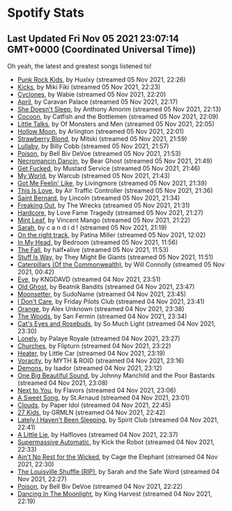 
# Spotify Stats
## Last Updated Fri Nov 05 2021 23:07:14 GMT+0000 (Coordinated Universal Time))

Oh yeah, the latest and greatest songs listened to!

- [Punk Rock Kids](https://www.last.fm/music/Huxlxy/_/Punk+Rock+Kids), by Huxlxy (streamed 05 Nov 2021, 22:26)
- [Kicks](https://www.last.fm/music/Miki+Fiki/_/Kicks), by Miki Fiki (streamed 05 Nov 2021, 22:23)
- [Cyclones](https://www.last.fm/music/Wabie/_/Cyclones), by Wabie (streamed 05 Nov 2021, 22:20)
- [April](https://www.last.fm/music/Caravan+Palace/_/April), by Caravan Palace (streamed 05 Nov 2021, 22:17)
- [She Doesn't Sleep](https://www.last.fm/music/Anthony+Amorim/_/She+Doesn%27t+Sleep), by Anthony Amorim (streamed 05 Nov 2021, 22:13)
- [Cocoon](https://www.last.fm/music/Catfish+and+the+Bottlemen/_/Cocoon), by Catfish and the Bottlemen (streamed 05 Nov 2021, 22:09)
- [Little Talks](https://www.last.fm/music/Of+Monsters+and+Men/_/Little+Talks), by Of Monsters and Men (streamed 05 Nov 2021, 22:05)
- [Hollow Moon](https://www.last.fm/music/Arlington/_/Hollow+Moon), by Arlington (streamed 05 Nov 2021, 22:01)
- [Strawberry Blond](https://www.last.fm/music/Mitski/_/Strawberry+Blond), by Mitski (streamed 05 Nov 2021, 21:59)
- [Lullaby](https://www.last.fm/music/Billy+Cobb/_/Lullaby), by Billy Cobb (streamed 05 Nov 2021, 21:57)
- [Poison](https://www.last.fm/music/Bell+Biv+DeVoe/_/Poison), by Bell Biv DeVoe (streamed 05 Nov 2021, 21:53)
- [Necromancin Dancin](https://www.last.fm/music/Bear+Ghost/_/Necromancin+Dancin), by Bear Ghost (streamed 05 Nov 2021, 21:49)
- [Get Fucked](https://www.last.fm/music/Mustard+Service/_/Get+Fucked), by Mustard Service (streamed 05 Nov 2021, 21:46)
- [My World](https://www.last.fm/music/Warcub/_/My+World), by Warcub (streamed 05 Nov 2021, 21:43)
- [Got Me Feelin' Like](https://www.last.fm/music/Livingmore/_/Got+Me+Feelin%27+Like), by Livingmore (streamed 05 Nov 2021, 21:39)
- [This Is Love](https://www.last.fm/music/Air+Traffic+Controller/_/This+Is+Love), by Air Traffic Controller (streamed 05 Nov 2021, 21:36)
- [Saint Bernard](https://www.last.fm/music/Lincoln/_/Saint+Bernard), by Lincoln (streamed 05 Nov 2021, 21:34)
- [Freaking Out](https://www.last.fm/music/The+Wrecks/_/Freaking+Out), by The Wrecks (streamed 05 Nov 2021, 21:31)
- [Hardcore](https://www.last.fm/music/Love+Fame+Tragedy/_/Hardcore), by Love Fame Tragedy (streamed 05 Nov 2021, 21:27)
- [Mint Leaf](https://www.last.fm/music/Vincent+Mango/_/Mint+Leaf), by Vincent Mango (streamed 05 Nov 2021, 21:22)
- [Sarah](https://www.last.fm/music/c+a+n+d+i+d+!/_/Sarah), by c a n d i d ! (streamed 05 Nov 2021, 21:19)
- [On the right track](https://www.last.fm/music/Patina+Miller/_/On+the+right+track), by Patina Miller (streamed 05 Nov 2021, 12:02)
- [In My Head](https://www.last.fm/music/Bedroom/_/In+My+Head), by Bedroom (streamed 05 Nov 2021, 11:56)
- [The Fall](https://www.last.fm/music/half%E2%80%A2alive/_/The+Fall), by half•alive (streamed 05 Nov 2021, 11:53)
- [Stuff Is Way](https://www.last.fm/music/They+Might+Be+Giants/_/Stuff+Is+Way), by They Might Be Giants (streamed 05 Nov 2021, 11:51)
- [Caterpillars (Of the Commonwealth)](https://www.last.fm/music/Will+Connolly/_/Caterpillars+(Of+the+Commonwealth)), by Will Connolly (streamed 05 Nov 2021, 00:42)
- [Eve](https://www.last.fm/music/KNGDAVD/_/Eve), by KNGDAVD (streamed 04 Nov 2021, 23:51)
- [Old Ghost](https://www.last.fm/music/Beatnik+Bandits/_/Old+Ghost), by Beatnik Bandits (streamed 04 Nov 2021, 23:47)
- [Moonsetter](https://www.last.fm/music/SudoName/_/Moonsetter), by SudoName (streamed 04 Nov 2021, 23:45)
- [I Don't Care](https://www.last.fm/music/Friday+Pilots+Club/_/I+Don%27t+Care), by Friday Pilots Club (streamed 04 Nov 2021, 23:41)
- [Orange](https://www.last.fm/music/Alex+Unknown/_/Orange), by Alex Unknown (streamed 04 Nov 2021, 23:38)
- [The Woods](https://www.last.fm/music/San+Fermin/_/The+Woods), by San Fermin (streamed 04 Nov 2021, 23:34)
- [Cat's Eyes and Rosebuds](https://www.last.fm/music/So+Much+Light/_/Cat%27s+Eyes+and+Rosebuds), by So Much Light (streamed 04 Nov 2021, 23:30)
- [Lonely](https://www.last.fm/music/Palaye+Royale/_/Lonely), by Palaye Royale (streamed 04 Nov 2021, 23:27)
- [Churches](https://www.last.fm/music/Flipturn/_/Churches), by Flipturn (streamed 04 Nov 2021, 23:22)
- [Heater](https://www.last.fm/music/Little+Car/_/Heater), by Little Car (streamed 04 Nov 2021, 23:19)
- [Voracity](https://www.last.fm/music/MYTH+&+ROID/_/Voracity), by MYTH & ROID (streamed 04 Nov 2021, 23:16)
- [Demons](https://www.last.fm/music/Isador/_/Demons), by Isador (streamed 04 Nov 2021, 23:12)
- [One Big Beautiful Sound](https://www.last.fm/music/Johnny+Manchild+and+the+Poor+Bastards/_/One+Big+Beautiful+Sound), by Johnny Manchild and the Poor Bastards (streamed 04 Nov 2021, 23:08)
- [Next to You](https://www.last.fm/music/Flavors/_/Next+to+You), by Flavors (streamed 04 Nov 2021, 23:06)
- [A Sweet Song](https://www.last.fm/music/St.Arnaud/_/A+Sweet+Song), by St.Arnaud (streamed 04 Nov 2021, 23:01)
- [Clouds](https://www.last.fm/music/Paper+Idol/_/Clouds), by Paper Idol (streamed 04 Nov 2021, 22:45)
- [27 Kids](https://www.last.fm/music/GRMLN/_/27+Kids), by GRMLN (streamed 04 Nov 2021, 22:42)
- [Lately I Haven't Been Sleeping](https://www.last.fm/music/Spirit+Club/_/Lately+I+Haven%27t+Been+Sleeping), by Spirit Club (streamed 04 Nov 2021, 22:41)
- [A Little Lie](https://www.last.fm/music/Halfloves/_/A+Little+Lie), by Halfloves (streamed 04 Nov 2021, 22:37)
- [Supermassive Automatic](https://www.last.fm/music/Kick+the+Robot/_/Supermassive+Automatic), by Kick the Robot (streamed 04 Nov 2021, 22:33)
- [Ain't No Rest for the Wicked](https://www.last.fm/music/Cage+the+Elephant/_/Ain%27t+No+Rest+for+the+Wicked), by Cage the Elephant (streamed 04 Nov 2021, 22:30)
- [The Louisville Shuffle (RIP)](https://www.last.fm/music/Sarah+and+the+Safe+Word/_/The+Louisville+Shuffle+(RIP)), by Sarah and the Safe Word (streamed 04 Nov 2021, 22:27)
- [Poison](https://www.last.fm/music/Bell+Biv+DeVoe/_/Poison), by Bell Biv DeVoe (streamed 04 Nov 2021, 22:22)
- [Dancing In The Moonlight](https://www.last.fm/music/King+Harvest/_/Dancing+In+The+Moonlight), by King Harvest (streamed 04 Nov 2021, 22:19)
